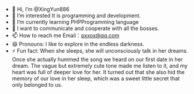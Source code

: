- 👋 Hi, I’m @XingYun886
- 👀 I’m interested It is programming and development.
- 🌱 I’m currently learning PHPProgramming language
- 💞️ I want to communicate and cooperate with all the bosses.
- 📫 How to reach me Email：pxxox@qq.com
- 😄 Pronouns: I like to explore in the endless darkness.
- ⚡ Fun fact: When she sleeps, she will unconsciously talk in her dreams. Once she actually hummed the song we heard on our first date in her dream. The vague but extremely cute tone made me listen to it, and my heart was full of deeper love for her. It turned out that she also hid the memory of our love in her sleep, which was a sweet little secret that only belonged to us.

<!---
XingYun886/XingYun886 is a ✨ special ✨ repository because its `README.md` (this file) appears on your GitHub profile.
You can click the Preview link to take a look at your changes.
--->
